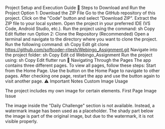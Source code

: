 Project Setup and Execution Guide
📌 Steps to Download and Run the Project
Option 1: Download the ZIP File
Go to the GitHub repository of this project.
Click on the "Code" button and select "Download ZIP".
Extract the ZIP file to your local system.
Open the project in your preferred IDE (VS Code, Android Studio, etc.).
Run the project using the command:
sh
Copy
Edit
flutter run
Option 2: Clone the Repository (Recommended)
Open a terminal and navigate to the directory where you want to clone the project.
Run the following command:
sh
Copy
Edit
git clone https://github.com/softcoder-ritesh/Webingo_Assignment.git
Navigate into the project folder:
sh
Copy
Edit
cd Webingo_Assignment
Run the project using:
sh
Copy
Edit
flutter run
🔄 Navigating Through the Pages
The app contains three different pages.
To view all pages, follow these steps:
Start from the Home Page.
Use the button on the Home Page to navigate to other pages.
After checking one page, restart the app and use the button again to visit another page.
⚠️ Important Notes
Custom Image Usage

The project includes my own image for certain elements.
First Page Image Issue

The image inside the "Daily Challenge" section is not available.
Instead, a watermark image has been used as a placeholder.
The shady part below the image is part of the original image, but due to the watermark, it is not visible properly.
